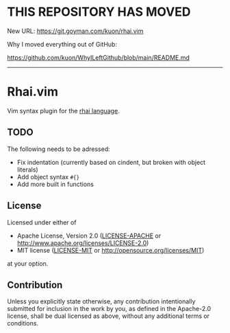 
# THIS REPOSITORY HAS MOVED

New URL: https://git.goyman.com/kuon/rhai.vim

Why I moved everything out of GitHub:

https://github.com/kuon/WhyILeftGithub/blob/main/README.md

----

# Rhai.vim

Vim syntax plugin for the [rhai language](https://schungx.github.io/rhai).


## TODO

The following needs to be adressed:

- Fix indentation (currently based on cindent, but broken with object literals)
- Add object syntax `#{}`
- Add more built in functions


## License

Licensed under either of

 * Apache License, Version 2.0
   ([LICENSE-APACHE](LICENSE-APACHE) or http://www.apache.org/licenses/LICENSE-2.0)
 * MIT license
   ([LICENSE-MIT](LICENSE-MIT) or http://opensource.org/licenses/MIT)

at your option.

## Contribution

Unless you explicitly state otherwise, any contribution intentionally submitted
for inclusion in the work by you, as defined in the Apache-2.0 license, shall be
dual licensed as above, without any additional terms or conditions.
